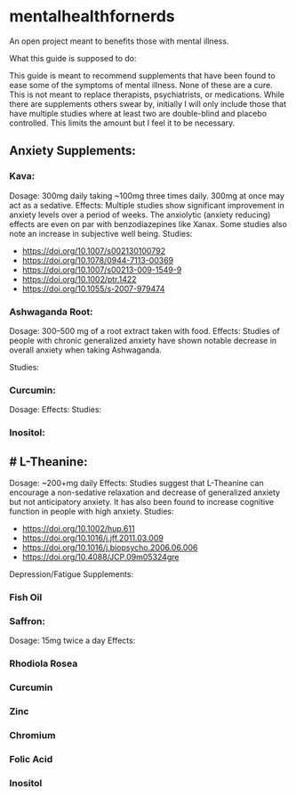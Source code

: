 # mentalhealthfornerds
An open project meant to benefits those with mental illness.

What this guide is supposed to do: 

This guide is meant to recommend supplements that have been found to ease some of the symptoms of mental illness. None of these are a cure. This is not meant to replace therapists, psychiatrists, or medications. While there are supplements others swear by, initially I will only include those that have multiple studies where at least two are double-blind and placebo controlled. This limits the amount but I feel it to be necessary. 


## Anxiety Supplements:

###  Kava:
  Dosage: 300mg daily taking ~100mg three times daily. 300mg at once may act as a sedative.
  Effects: Multiple studies show significant improvement in anxiety levels over a period of weeks. The anxiolytic (anxiety reducing) effects are even on par with benzodiazepines like Xanax. Some studies also note an increase in subjective well being.
  Studies:
  - https://doi.org/10.1007/s002130100792
  - https://doi.org/10.1078/0944-7113-00369
  - https://doi.org/10.1007/s00213-009-1549-9
  - https://doi.org/10.1002/ptr.1422
  - https://doi.org/10.1055/s-2007-979474
  

###  Ashwaganda Root:
  Dosage: 300–500 mg of a root extract taken with food.
  Effects: Studies of people with chronic generalized anxiety have shown notable decrease in overall anxiety when taking   Ashwaganda. 
  
  Studies:

###  Curcumin:
  Dosage:
  Effects:
  Studies:

###  Inositol:



## # L-Theanine:
  Dosage: ~200+mg daily
  Effects: Studies suggest that L-Theanine can encourage a non-sedative relaxation and decrease of generalized anxiety but not anticipatory anxiety. It has also been found to increase cognitive function in people with high anxiety. 
  Studies:
  - https://doi.org/10.1002/hup.611
  - https://doi.org/10.1016/j.jff.2011.03.009
  - https://doi.org/10.1016/j.biopsycho.2006.06.006
  - https://doi.org/10.4088/JCP.09m05324gre

	

Depression/Fatigue Supplements:

### Fish Oil


### Saffron: 
Dosage: 15mg twice a day
Effects: 

### Rhodiola Rosea

### Curcumin

### Zinc

### Chromium

### Folic Acid

### Inositol
